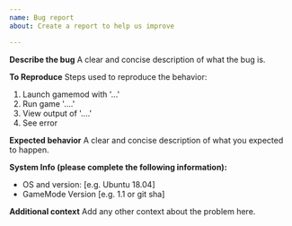 ```yaml
---
name: Bug report
about: Create a report to help us improve

---
```


**Describe the bug**
A clear and concise description of what the bug is.

**To Reproduce**
Steps used to reproduce the behavior:
1. Launch gamemod with '...'
2. Run game '....'
3. View output of '....'
4. See error

**Expected behavior**
A clear and concise description of what you expected to happen.

**System Info (please complete the following information):**
 - OS and version: [e.g. Ubuntu 18.04]
 - GameMode Version [e.g. 1.1 or git sha]

**Additional context**
Add any other context about the problem here.
